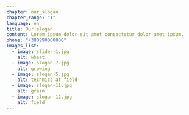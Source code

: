 ```yaml
---
chapter: our_slogan
chapter_range: "1"
language: en
title: Our slogan
content: Lorem ipsum dolor sit amet consectetur dolor amet ipsum.
phone: "+380990000000"
images_list:
  - image: slider-1.jpg
    alt: wheat
  - image: slogan-7.jpg
    alt: growing
  - image: slogan-5.jpg
    alt: technics at field
  - image: slogan-11.jpg
    alt: grain
  - image: slogan-12.jpg
    alt: field
---
```

